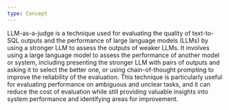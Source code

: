 ```yaml
---
type: Concept
---
```


LLM-as-a-judge is a technique used for evaluating the quality of text-to-SQL outputs and the performance of large language models (LLMs) by using a stronger LLM to assess the outputs of weaker LLMs. It involves using a large language model to assess the performance of another model or system, including presenting the stronger LLM with pairs of outputs and asking it to select the better one, or using chain-of-thought prompting to improve the reliability of the evaluation. This technique is particularly useful for evaluating performance on ambiguous and unclear tasks, and it can reduce the cost of evaluation while still providing valuable insights into system performance and identifying areas for improvement.